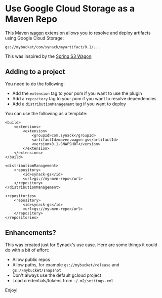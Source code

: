 # Use Google Cloud Storage as a Maven Repo

This Maven [wagon](http://maven.apache.org/wagon/) extension allows you to resolve and deploy artifacts using Google Cloud Storage:

    gs://mybucket/com/synack/myartifact/0.1/...

This was inspired by the [Spring S3 Wagon](https://github.com/spring-projects/aws-maven)

## Adding to a project 

You need to do the following:

 - Add the `extension` tag to your pom if you want to use the plugin
 - Add a `repository` tag to your pom if you want to resolve dependencies
 - Add a `distributionManagement` tag if you want to deploy

You can use the following as a template:

    <build>
        <extensions>
            <extension>
                <groupId>com.synack</groupId>
                <artifactId>maven.wagon-gs</artifactId>
                <version>0.1-SNAPSHOT</version>
            </extension>
        </extensions>
    </build>

    <distributionManagement>
        <repository>
            <id>synack-gs</id>
            <url>gs://my-mvn-repo</url>
        </repository>
    </distributionManagement>

    <repositories>
        <repository>
            <id>synack-gs</id>
            <url>gs://my-mvn-repo</url>
        </repository>
    </repositories> 

## Enhancements?

This was created just for Synack's use case. Here are some things it could do with a bit of effort:

 - Allow public repos
 - Allow paths, for example `gs://mybucket/release` and `gs://mybucket/snapshot`
 - Don't always use the default gcloud project
 - Load credentials/tokens from `~/.m2/settings.xml`

 Enjoy!